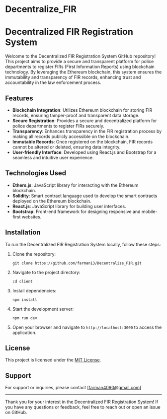 # Decentralize_FIR

# Decentralized FIR Registration System

Welcome to the Decentralized FIR Registration System GitHub repository! This project aims to provide a secure and transparent platform for police departments to register FIRs (First Information Reports) using blockchain technology. By leveraging the Ethereum blockchain, this system ensures the immutability and transparency of FIR records, enhancing trust and accountability in the law enforcement process.

## Features

- **Blockchain Integration**: Utilizes Ethereum blockchain for storing FIR records, ensuring tamper-proof and transparent data storage.
- **Secure Registration**: Provides a secure and decentralized platform for police departments to register FIRs securely.
- **Transparency**: Enhances transparency in the FIR registration process by making all records publicly accessible on the blockchain.
- **Immutable Records**: Once registered on the blockchain, FIR records cannot be altered or deleted, ensuring data integrity.
- **User-friendly Interface**: Developed using React.js and Bootstrap for a seamless and intuitive user experience.

## Technologies Used

- **Ethers.js**: JavaScript library for interacting with the Ethereum blockchain.
- **Solidity**: Smart contract language used to develop the smart contracts deployed on the Ethereum blockchain.
- **React.js**: JavaScript library for building user interfaces.
- **Bootstrap**: Front-end framework for designing responsive and mobile-first websites.

## Installation

To run the Decentralized FIR Registration System locally, follow these steps:

1. Clone the repository:

   ```
   git clone https://github.com/farman13/Decentralize_FIR.git
   ```

2. Navigate to the project directory:

   ```
   cd client
   ```

3. Install dependencies:

   ```
   npm install
   ```

4. Start the development server:

   ```
   npm run dev
   ```

5. Open your browser and navigate to `http://localhost:3000` to access the application.


## License

This project is licensed under the [MIT License](LICENSE).

## Support

For support or inquiries, please contact [farman4090@gmail.com]


---

Thank you for your interest in the Decentralized FIR Registration System! If you have any questions or feedback, feel free to reach out or open an issue on GitHub.
